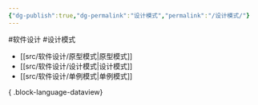 ```yaml
---
{"dg-publish":true,"dg-permalink":"设计模式","permalink":"/设计模式/"}
---
```



#软件设计 #设计模式 

- [[src/软件设计/原型模式\|原型模式]]
- [[src/软件设计/设计模式\|设计模式]]
- [[src/软件设计/单例模式\|单例模式]]

{ .block-language-dataview}